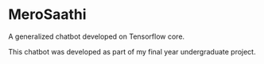 # MeroSaathi
A generalized chatbot developed on Tensorflow core. 

This chatbot was developed as part of my final year undergraduate project. 

